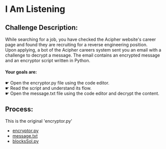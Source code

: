 # I Am Listening
## Challenge Description:
﻿While searching for a job, you have checked the Acipher website's career page and found they are recruiting for a reverse engineering position.<br>
Upon applying, a bot of the Acipher careers system sent you an email with a challenge to decrypt a message. The email contains an encrypted message and an encryptor script written in Python.<br>

#### Your goals are:
☛ Open the encryptor.py file using the code editor.<br>
☛ Read the script and understand its flow.<br>
☛ Open the message.txt file using the code editor and decrypt the content.<br>

## Process:
This is the original 'encryptor.py'
<kbd align="center">
</kbd> 

- [encryptor.py](https://github.com/SeanGordon92/ThriveDX-Challenges/blob/main/Resources/encryptor.py)
- [message.txt](https://github.com/SeanGordon92/ThriveDX-Challenges/blob/main/Resources/message.txt)
- [blocksSol.py](https://github.com/SeanGordon92/ThriveDX-Challenges/blob/main/Resources/blocksSol.py)

